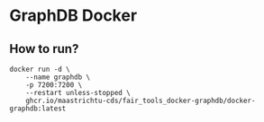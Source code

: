 # GraphDB Docker

## How to run?
```
docker run -d \
    --name graphdb \
    -p 7200:7200 \
    --restart unless-stopped \
    ghcr.io/maastrichtu-cds/fair_tools_docker-graphdb/docker-graphdb:latest
```
